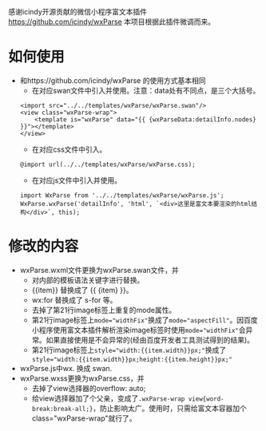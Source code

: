 感谢icindy开源贡献的微信小程序富文本插件 https://github.com/icindy/wxParse 本项目根据此插件微调而来。

# 如何使用
* 和https://github.com/icindy/wxParse 的使用方式基本相同
    - 在对应swan文件中引入并使用。注意：data处有不同点，是三个大括号。
    ```
    <import src="../../templates/wxParse/wxParse.swan"/>
    <view class="wxParse-wrap">
        <template is="wxParse" data="{{ {wxParseData:detailInfo.nodes} }}"></template>
    </view>
    ```
    - 在对应css文件中引入。
    ```
    @import url(../../templates/wxParse/wxParse.css);
    ```
    - 在对应js文件中引入并使用。
    ```
    import WxParse from '../../templates/wxParse/wxParse.js';
    WxParse.wxParse('detailInfo', 'html', `<div>这里是富文本要渲染的html结构</div>`, this);
    ```

# 修改的内容
* wxParse.wxml文件更换为wxParse.swan文件，并
    - 对内部的模板语法关键字进行替换。
    - {{item}} 替换成了 {{ {item} }}。
    - wx:for 替换成了 s-for 等。
    - 去掉了第21行image标签上重复的mode属性。
    - 第21行image标签上```mode="widthFix"```换成了```mode="aspectFill"```。因百度小程序使用富文本插件解析渲染image标签时使用```mode="widthFix"```会异常。如果直接使用是不会异常的(经由百度开发者工具测试得到的结果)。
    - 第21行image标签上```style="width:{{item.width}}px;"```换成了```style="width:{{item.width}}px;height:{{item.height}}px;"```
* wxParse.js中wx. 换成 swan.
* wxParse.wxss更换为wxParse.css，并
    - 去掉了view选择器的overflow: auto;
    - 给view选择器加了个父亲，变成了```.wxParse-wrap view{word-break:break-all;}```，防止影响太广。使用时，只需给富文本容器加个class="wxParse-wrap"就行了。
